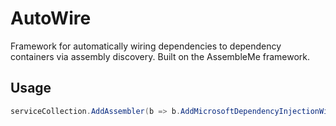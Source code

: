 # AutoWire
Framework for automatically wiring dependencies to dependency containers via assembly discovery. Built on the AssembleMe framework.

## Usage
```csharp
serviceCollection.AddAssembler(b => b.AddMicrosoftDependencyInjectionWiring());
```